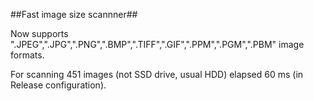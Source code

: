 ##Fast image size scannner##

Now supports ".JPEG",".JPG",".PNG",".BMP",".TIFF",".GIF",".PPM",".PGM",".PBM" image formats.

For scanning 451 images (not SSD drive, usual HDD) elapsed 60 ms (in Release configuration).
